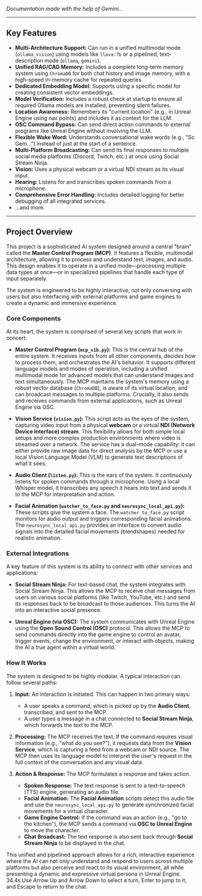 *Documentation made with the help of Gemini...*

---

## Key Features

*   **Multi-Architecture Support:** Can run in a unified multimodal mode (`ollama_vision`) using models like `llava:7b` or a pipelined, text-description mode (`ollama`, `gemini`).
*   **Unified RAG/CAG Memory:** Includes a complete long-term memory system using `ChromaDB` for both chat history and image memory, with a high-speed in-memory cache for repeated queries.
*   **Dedicated Embedding Model:** Supports using a specific model for creating consistent vector embeddings.
*   **Model Verification:** Includes a robust check at startup to ensure all required Ollama models are installed, preventing silent failures.
*   **Location Awareness:** Remembers its "current location" (e.g., in Unreal Engine using nav points) and includes it as context for the LLM.
*   **OSC Command Bypass:** Can send direct action commands to external programs like Unreal Engine without involving the LLM.
*   **Flexible Wake Word:** Understands conversational wake words (e.g., "So Gem...") instead of just at the start of a sentence.
*   **Multi-Platform Broadcasting:** Can send its final responses to multiple social media platforms (Discord, Twitch, etc.) at once using Social Stream Ninja.
*   **Vision:** Uses a physical webcam or a virtual NDI stream as its visual input.
*   **Hearing:** Listens for and transcribes spoken commands from a microphone.
*   **Comprehensive Error Handling:** Includes detailed logging for better debugging of all integrated services.
*   ...and more.

---

## Project Overview

This project is a sophisticated AI system designed around a central "brain" called the **Master Control Program (MCP)**. It features a flexible, multimodal architecture, allowing it to process and understand text, images, and audio. This design enables it to operate in a unified mode—processing multiple data types at once—or in specialized pipelines that handle each type of input separately.

The system is engineered to be highly interactive, not only conversing with users but also interfacing with external platforms and game engines to create a dynamic and immersive experience.

### Core Components

At its heart, the system is comprised of several key scripts that work in concert:

*   **Master Control Program (`mcp_v1b.py`):** This is the central hub of the entire system. It receives inputs from all other components, decides how to process them, and orchestrates the AI's behavior. It supports different language models and modes of operation, including a unified multimodal mode for advanced models that can understand images and text simultaneously. The MCP maintains the system's memory using a robust vector database (`ChromaDB`), is aware of its virtual location, and can broadcast messages to multiple platforms. Crucially, it also sends and receives commands from external applications, such as Unreal Engine via OSC.

*   **Vision Service (`vision.py`):** This script acts as the eyes of the system, capturing video input from a physical **webcam** or a virtual **NDI (Network Device Interface) stream**. This flexibility allows for both simple local setups and more complex production environments where video is streamed over a network. The service has a dual-mode capability: it can either provide raw image data for direct analysis by the MCP or use a local Vision Language Model (VLM) to generate text descriptions of what it sees.

*   **Audio Client (`listen.py`):** This is the ears of the system. It continuously listens for spoken commands through a microphone. Using a local Whisper model, it transcribes any speech it hears into text and sends it to the MCP for interpretation and action.

*   **Facial Animation (`watcher_to_face.py` and `neurosync_local_api.py`):** These scripts give the system a face. The `watcher_to_face.py` script monitors for audio output and triggers corresponding facial animations. The `neurosync_local_api.py` provides an interface to convert audio signals into the detailed facial movements (blendshapes) needed for realistic animation.

### External Integrations

A key feature of this system is its ability to connect with other services and applications:

*   **Social Stream Ninja:** For text-based chat, the system integrates with Social Stream Ninja. This allows the MCP to receive chat messages from users on various social platforms (like Twitch, YouTube, etc.) and send its responses back to be broadcast to those audiences. This turns the AI into an interactive social presence.

*   **Unreal Engine (via OSC):** The system communicates with Unreal Engine using the **Open Sound Control (OSC)** protocol. This allows the MCP to send commands directly into the game engine to control an avatar, trigger events, change the environment, or interact with objects, making the AI a true agent within a virtual world.

### How It Works

The system is designed to be highly modular. A typical interaction can follow several paths:

1.  **Input:** An interaction is initiated. This can happen in two primary ways:
    *   A user speaks a command, which is picked up by the **Audio Client**, transcribed, and sent to the MCP.
    *   A user types a message in a chat connected to **Social Stream Ninja**, which forwards the text to the MCP.

2.  **Processing:** The MCP receives the text. If the command requires visual information (e.g., "what do you see?"), it requests data from the **Vision Service**, which is capturing a feed from a webcam or NDI source. The MCP then uses its language model to interpret the user's request in the full context of the conversation and any visual data.

3.  **Action & Response:** The MCP formulates a response and takes action.
    *   **Spoken Response:** The text response is sent to a text-to-speech (TTS) engine, generating an audio file.
    *   **Facial Animation:** The **Facial Animation** scripts detect this audio file and use the `neurosync_local_api.py` to generate synchronized facial movements for a virtual character.
    *   **Game Engine Control:** If the command was an action (e.g., "go to the kitchen"), the MCP sends a command via **OSC to Unreal Engine** to move the character.
    *   **Chat Broadcast:** The text response is also sent back through **Social Stream Ninja** to be displayed in the chat.

This unified and pipelined approach allows for a rich, interactive experience where the AI can not only understand and respond to users across multiple platforms but also perceive and react to its visual environment, all while presenting a dynamic and expressive virtual persona in Unreal Engine.
34.4s
Use Arrow Up and Arrow Down to select a turn, Enter to jump to it, and Escape to return to the chat.

